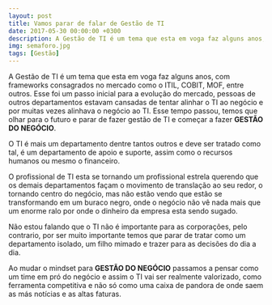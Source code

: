```yaml
---
layout: post
title: Vamos parar de falar de Gestão de TI
date: 2017-05-30 00:00:00 +0300
description: A Gestão de TI é um tema que esta em voga faz alguns anos, mas será que ainda continua relevante?
img: semaforo.jpg
tags: [Gestão]
---
```


A Gestão de TI é um tema que esta em voga faz alguns anos, com frameworks consagrados no mercado como o ITIL, COBIT, MOF, entre outros. Esse foi um passo inicial para a evolução do mercado, pessoas de outros departamentos estavam cansadas de tentar alinhar o TI ao negócio e por muitas vezes alinhava o negócio ao TI. Esse tempo passou, temos que olhar para o futuro e parar de fazer gestão de TI e começar a fazer **GESTÃO DO NEGÓCIO**. 

O TI é mais um departamento dentre tantos outros e deve ser tratado como tal, é um departamento de apoio e suporte, assim como o recursos humanos ou mesmo o financeiro.

O profissional de TI esta se tornando um profissional estrela querendo que os demais departamentos façam o movimento de translação ao seu redor, o tornando centro do negócio, mas não estão vendo que estão se transformando em um buraco negro, onde o negócio não vê nada mais que um enorme ralo por onde o dinheiro da empresa esta sendo sugado.

Não estou falando que o TI não é importante para as corporações, pelo contrario, por ser muito importante temos que parar de tratar como um departamento isolado, um filho mimado e trazer para as decisões do dia a dia.

Ao mudar o mindset para **GESTÃO DO NEGÓCIO** passamos a pensar como um time em pró do negócio e assim o TI vai ser realmente valorizado, como ferramenta competitiva e não só como uma caixa de pandora de onde saem as más notícias e as altas faturas. 